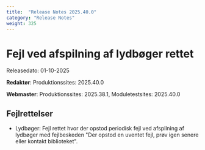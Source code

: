 ```yaml
---
title:  "Release Notes 2025.40.0"
category: "Release Notes"
weight: 325
---  
```


# Fejl ved afspilning af lydbøger rettet

Releasedato: 01-10-2025

**Redaktør**: Produktionssites: 2025.40.0

**Webmaster**: Produktionssites: 2025.38.1, Moduletestsites: 2025.40.0

## Fejlrettelser

- Lydbøger: Fejl rettet hvor der opstod periodisk fejl ved afspilning af lydbøger med fejlbeskeden "Der opstod en uventet fejl, prøv igen senere eller kontakt biblioteket". 
